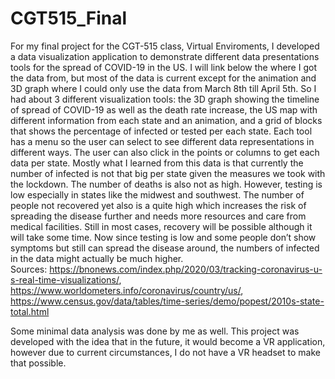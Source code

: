 # CGT515_Final

For my final project for the CGT-515 class, Virtual Enviroments, I developed a data visualization application to demonstrate different data  presentations tools for the spread of COVID-19 in the US.
I will link below the where I got the data from, but most of the data is current except for the animation and 3D graph where I could only use the data from March 8th till April 5th. So I had about 3 different visualization tools: the 3D graph showing the timeline of spread of COVID-19 as well as the death rate increase, the US map with different information from each state and an animation, and a grid of blocks that shows the percentage of infected or tested per each state. Each tool has a menu so the user can select to see different data representations in different ways. The user can also click in the points or columns to get each data per state. Mostly what I learned from this data is that currently the number of infected is not that big per state given the measures we took with the lockdown. The number of deaths is also not as high. However, testing is low especially in states like the midwest and southwest. The number of people not recovered yet also is a quite high which increases the risk of spreading the disease further and needs more resources and care from medical facilities. Still in most cases, recovery will be possible although it will take some time. Now since testing is low and some people don’t show symptoms but still can spread the disease around, the numbers of infected in the data might actually be much higher.  
Sources:
https://bnonews.com/index.php/2020/03/tracking-coronavirus-u-s-real-time-visualizations/,
https://www.worldometers.info/coronavirus/country/us/,
https://www.census.gov/data/tables/time-series/demo/popest/2010s-state-total.html


Some minimal data analysis was done by me as well. This project was developed with the idea that in the future, it would become a VR application, however due to current circumstances, I do not have a VR headset to make that possible.
